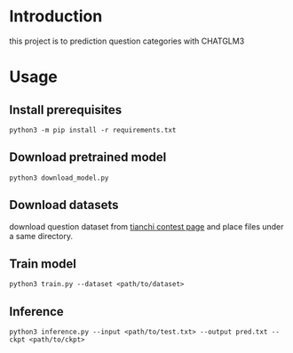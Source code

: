 # Introduction

this project is to prediction question categories with CHATGLM3

# Usage

## Install prerequisites

```shell
python3 -m pip install -r requirements.txt
```

## Download pretrained model

```shell
python3 download_model.py
```

## Download datasets

download question dataset from [tianchi contest page](https://tianchi.aliyun.com/competition/entrance/532176) and place files under a same directory.

## Train model

```shell
python3 train.py --dataset <path/to/dataset>
```

## Inference

```shell
python3 inference.py --input <path/to/test.txt> --output pred.txt --ckpt <path/to/ckpt>
```
